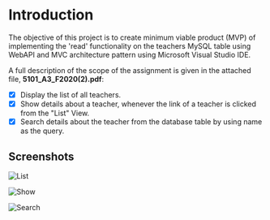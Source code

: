 # Introduction

The objective of this project is to create minimum viable product (MVP) of implementing the 'read' functionality on the teachers MySQL table using WebAPI and MVC architecture pattern using Microsoft Visual Studio IDE.

A full description of the scope of the assignment is given in the attached file, **5101_A3_F2020(2).pdf**:
* [x] Display the list of all teachers.
* [x] Show details about a teacher, whenever the link of a teacher is clicked from the "List" View.
* [x] Search details about the teacher from the database table by using name as the query.

## Screenshots

![List](https://user-images.githubusercontent.com/58306478/119026462-31a1d880-b973-11eb-8db9-afe14b3865cc.jpg)

![Show](https://user-images.githubusercontent.com/58306478/119026598-5dbd5980-b973-11eb-9d5b-16ac8135d3eb.jpg)

![Search](https://user-images.githubusercontent.com/58306478/119026747-85acbd00-b973-11eb-80cb-1d3d508caa5e.jpg)


